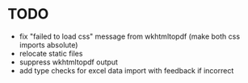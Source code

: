 # TODO
- fix "failed to load css" message from wkhtmltopdf (make both css imports absolute)
- relocate static files
- suppress wkhtmltopdf output
- add type checks for excel data import with feedback if incorrect